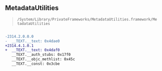 ## MetadataUtilities

> `/System/Library/PrivateFrameworks/MetadataUtilities.framework/MetadataUtilities`

```diff

-2314.2.0.0.0
-  __TEXT.__text: 0x4dae0
+2314.4.1.0.1
+  __TEXT.__text: 0x4daf0
   __TEXT.__auth_stubs: 0x17f0
   __TEXT.__objc_methlist: 0x45c
   __TEXT.__const: 0x3cbe

```
